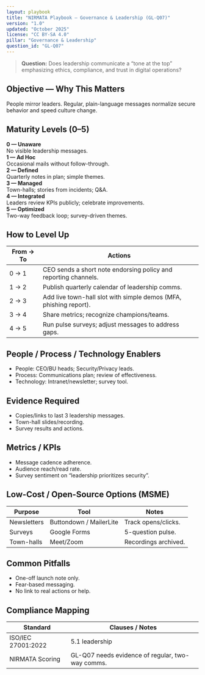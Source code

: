 ```yaml
---
layout: playbook
title: "NIRMATA Playbook — Governance & Leadership (GL-Q07)"
version: "1.0"
updated: "October 2025"
license: "CC BY-SA 4.0"
pillar: "Governance & Leadership"
question_id: "GL-Q07"
---
```


> **Question:** Does leadership communicate a “tone at the top” emphasizing ethics, compliance, and trust in digital operations?

## Objective — Why This Matters
People mirror leaders. Regular, plain-language messages normalize secure behavior and speed culture change.

## Maturity Levels (0–5)
<div class="levels-grid">
  <div class="level level-0"><strong>0 — Unaware</strong><br>No visible leadership messages.</div>
  <div class="level level-1"><strong>1 — Ad Hoc</strong><br>Occasional mails without follow-through.</div>
  <div class="level level-2"><strong>2 — Defined</strong><br>Quarterly notes in plan; simple themes.</div>
  <div class="level level-3"><strong>3 — Managed</strong><br>Town-halls; stories from incidents; Q&A.</div>
  <div class="level level-4"><strong>4 — Integrated</strong><br>Leaders review KPIs publicly; celebrate improvements.</div>
  <div class="level level-5"><strong>5 — Optimized</strong><br>Two-way feedback loop; survey-driven themes.</div>
</div>

## How to Level Up
| From → To | Actions |
|---|---|
| 0 → 1 | CEO sends a short note endorsing policy and reporting channels. |
| 1 → 2 | Publish quarterly calendar of leadership comms. |
| 2 → 3 | Add live town-hall slot with simple demos (MFA, phishing report). |
| 3 → 4 | Share metrics; recognize champions/teams. |
| 4 → 5 | Run pulse surveys; adjust messages to address gaps. |

## People / Process / Technology Enablers
- People: CEO/BU heads; Security/Privacy leads.
- Process: Communications plan; review of effectiveness.
- Technology: Intranet/newsletter; survey tool.

## Evidence Required
- Copies/links to last 3 leadership messages.
- Town-hall slides/recording.
- Survey results and actions.

## Metrics / KPIs
- Message cadence adherence.
- Audience reach/read rate.
- Survey sentiment on “leadership prioritizes security”.

## Low-Cost / Open-Source Options (MSME)
| Purpose | Tool | Notes |
|---|---|---|
| Newsletters | Buttondown / MailerLite | Track opens/clicks. |
| Surveys | Google Forms | 5-question pulse. |
| Town-halls | Meet/Zoom | Recordings archived. |

## Common Pitfalls
- One-off launch note only.
- Fear-based messaging.
- No link to real actions or help.

## Compliance Mapping
| Standard | Clauses / Notes |
|---|---|
| ISO/IEC 27001:2022 | 5.1 leadership |
| NIRMATA Scoring | GL-Q07 needs evidence of regular, two-way comms.

